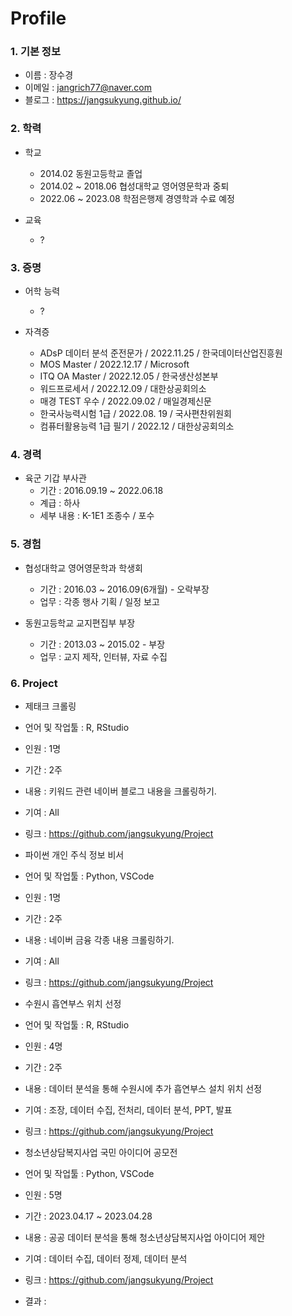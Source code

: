 # Profile


### 1. 기본 정보

- 이름 : 장수경
- 이메일 : jangrich77@naver.com
- 블로그 : https://jangsukyung.github.io/


### 2. 학력
 
 - 학교
   - 2014.02 동원고등학교 졸업
   - 2014.02 ~ 2018.06 협성대학교 영어영문학과 중퇴
   - 2022.06 ~ 2023.08 학점은행제 경영학과 수료 예정

 - 교육
     - ?

 ### 3. 증명
  - 어학 능력
     - ?

  - 자격증
     - ADsP 데이터 분석 준전문가 / 2022.11.25 / 한국데이터산업진흥원
     - MOS Master / 2022.12.17 / Microsoft
     - ITQ OA Master / 2022.12.05 / 한국생산성본부
     - 워드프로세서 / 2022.12.09 / 대한상공회의소
     - 매경 TEST 우수 / 2022.09.02 / 매일경제신문
     - 한국사능력시험 1급 / 2022.08. 19 / 국사편찬위원회 
     - 컴퓨터활용능력 1급 필기 / 2022.12 / 대한상공회의소


### 4. 경력
 - 육군 기갑 부사관
     - 기간 : 2016.09.19 ~ 2022.06.18
     - 계급 : 하사
     - 세부 내용 : K-1E1 조종수 / 포수

### 5. 경험
 - 협성대학교 영어영문학과 학생회
     - 기간 : 2016.03 ~ 2016.09(6개월) - 오락부장
     - 업무 : 각종 행사 기획 / 일정 보고

 - 동원고등학교 교지편집부 부장
     - 기간 : 2013.03 ~ 2015.02 - 부장
     - 업무 : 교지 제작, 인터뷰, 자료 수집

### 6. Project
 - 제태크 크롤링
  - 언어 및 작업툴 : R, RStudio
  - 인원 : 1명
  - 기간 : 2주
  - 내용 : 키워드 관련 네이버 블로그 내용을 크롤링하기.
  - 기여 : All
  - 링크 : https://github.com/jangsukyung/Project

 - 파이썬 개인 주식 정보 비서
  - 언어 및 작업툴 : Python, VSCode
  - 인원 : 1명
  - 기간 : 2주
  - 내용 : 네이버 금융 각종 내용 크롤링하기.
  - 기여 : All
  - 링크 : https://github.com/jangsukyung/Project
  
 - 수원시 흡연부스 위치 선정
  - 언어 및 작업툴 : R, RStudio
  - 인원 : 4명
  - 기간 : 2주
  - 내용 : 데이터 분석을 통해 수원시에 추가 흡연부스 설치 위치 선정
  - 기여 : 조장, 데이터 수집, 전처리, 데이터 분석, PPT, 발표
  - 링크 : https://github.com/jangsukyung/Project
  
 - 청소년상담복지사업 국민 아이디어 공모전
  - 언어 및 작업툴 : Python, VSCode
  - 인원 : 5명
  - 기간 : 2023.04.17 ~ 2023.04.28
  - 내용 : 공공 데이터 분석을 통해 청소년상담복지사업 아이디어 제안
  - 기여 : 데이터 수집, 데이터 정제, 데이터 분석
  - 링크 : https://github.com/jangsukyung/Project
  - 결과 : 
